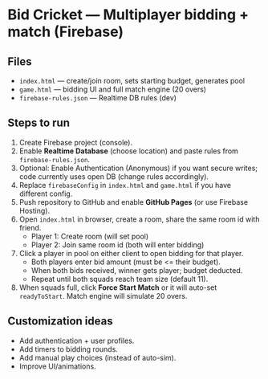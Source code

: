 # Bid Cricket — Multiplayer bidding + match (Firebase)

## Files
- `index.html` — create/join room, sets starting budget, generates pool
- `game.html` — bidding UI and full match engine (20 overs)
- `firebase-rules.json` — Realtime DB rules (dev)

## Steps to run
1. Create Firebase project (console).
2. Enable **Realtime Database** (choose location) and paste rules from `firebase-rules.json`.
3. Optional: Enable Authentication (Anonymous) if you want secure writes; code currently uses open DB (change rules accordingly).
4. Replace `firebaseConfig` in `index.html` and `game.html` if you have different config.
5. Push repository to GitHub and enable **GitHub Pages** (or use Firebase Hosting).
6. Open `index.html` in browser, create a room, share the same room id with friend.
   - Player 1: Create room (will set pool)
   - Player 2: Join same room id (both will enter bidding)
7. Click a player in pool on either client to open bidding for that player.
   - Both players enter bid amount (must be <= their budget).
   - When both bids received, winner gets player; budget deducted.
   - Repeat until both squads reach team size (default 11).
8. When squads full, click **Force Start Match** or it will auto-set `readyToStart`. Match engine will simulate 20 overs.

## Customization ideas
- Add authentication + user profiles.
- Add timers to bidding rounds.
- Add manual play choices (instead of auto-sim).
- Improve UI/animations.

